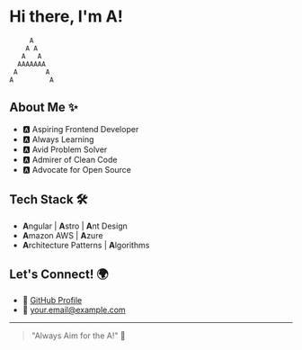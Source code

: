 # Hi there, I'm A!

```plaintext
     A     
    A A    
   A   A   
  AAAAAAA  
 A       A 
A         A
```

## About Me ✨
- 🅰 Aspiring Frontend Developer
- 🅰 Always Learning
- 🅰 Avid Problem Solver
- 🅰 Admirer of Clean Code
- 🅰 Advocate for Open Source

## Tech Stack 🛠
- **A**ngular | **A**stro | **A**nt Design
- **A**mazon AWS | **A**zure
- **A**rchitecture Patterns | **A**lgorithms

## Let's Connect! 🌍
- 🔗 [GitHub Profile](https://github.com/yourusername)
- 📧 your.email@example.com

---

> "Always Aim for the A!" 🎯
